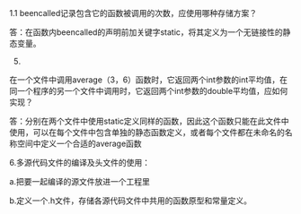 1.1
beencalled记录包含它的函数被调用的次数，应使用哪种存储方案？

答：在函数内beencalled的声明前加关键字static，将其定义为一个无链接性的静态变量。

5.
在一个文件中调用average（3，6）函数时，它返回两个int参数的int平均值，在同一个程序的另一个文件中调用时，它返回两个int参数的double平均值，应如何实现？

答：分别在两个文件中使用static定义同样的函数，因此这个函数只能在此文件中使用，可以在每个文件中包含单独的静态函数定义，或者每个文件都在未命名的名称空间中定义一个合适的average函数

6.多源代码文件的编译及头文件的使用：

a.把要一起编译的源文件放进一个工程里

b.定义一个.h文件，存储各源代码文件中共用的函数原型和常量定义。
